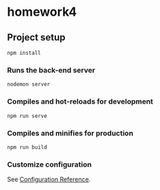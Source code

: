# homework4

## Project setup
```
npm install
```

### Runs the back-end server
```
nodemon server
```

### Compiles and hot-reloads for development
```
npm run serve
```

### Compiles and minifies for production
```
npm run build
```

### Customize configuration
See [Configuration Reference](https://cli.vuejs.org/config/).
